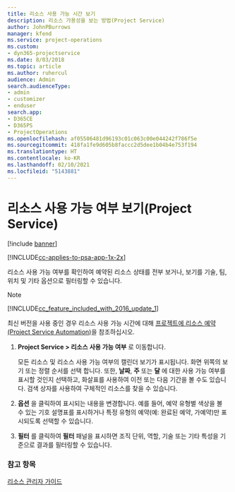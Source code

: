 ```yaml
---
title: 리소스 사용 가능 시간 보기
description: 리소스 가용성을 보는 방법(Project Service)
author: JohnPBurrows
manager: kfend
ms.service: project-operations
ms.custom:
- dyn365-projectservice
ms.date: 8/03/2018
ms.topic: article
ms.author: ruhercul
audience: Admin
search.audienceType:
- admin
- customizer
- enduser
search.app:
- D365CE
- D365PS
- ProjectOperations
ms.openlocfilehash: af05506481d96193c01c063c00e044242f786f5e
ms.sourcegitcommit: 418fa1fe9d605b8faccc2d5dee1b04b4e753f194
ms.translationtype: HT
ms.contentlocale: ko-KR
ms.lasthandoff: 02/10/2021
ms.locfileid: "5143881"
---
```

# <a name="view-resource-availability-project-service"></a>리소스 사용 가능 여부 보기(Project Service)

[!include [banner](../includes/psa-now-project-operations.md)]

[!INCLUDE[cc-applies-to-psa-app-1x-2x](../includes/cc-applies-to-psa-app-1x-2x.md)]

리소스 사용 가능 여부를 확인하여 예약된 리소스 상태를 전부 보거나, 보기를 기술, 팀, 위치 및 기타 옵션으로 필터링할 수 있습니다.  
  
> [!NOTE]
> [!INCLUDE[cc_feature_included_with_2016_update_1](../includes/cc-feature-included-with-2016-update-1.md)]  
> 
>  최신 버전을 사용 중인 경우 리소스 사용 가능 시간에 대해 [프로젝트에 리소스 예약(Project Service Automation)](../psa/schedule-resources-project.md)을 참조하십시오.  

1. **Project Service > 리소스 사용 가능 여부** 로 이동합니다.  

    모든 리소스 및 리소스 사용 가능 여부의 캘린더 보기가 표시됩니다. 화면 위쪽의 보기 또는 정렬 순서를 선택 합니다. 또한, **날짜**, **주** 또는 **달** 에 대한 사용 가능 여부를 표시할 것인지 선택하고, 화살표를 사용하여 이전 또는 다음 기간을 볼 수도 있습니다. 검색 상자를 사용하여 구체적인 리소스를 찾을 수 있습니다.  

2. **옵션** 을 클릭하여 표시되는 내용을 변경합니다. 예를 들어, 예약 유형별 색상을 볼 수 있는 기호 설명표를 표시하거나 특정 유형의 예약(예: 완료된 예약, 가예약)만 표시되도록 선택할 수 있습니다.  

3. **필터** 를 클릭하여 **필터** 패널을 표시하면 조직 단위, 역할, 기술 또는 기타 특성을 기준으로 결과를 필터링할 수 있습니다.  

### <a name="see-also"></a>참고 항목  
 [리소스 관리자 가이드](../psa/resource-manager-guide.md)

